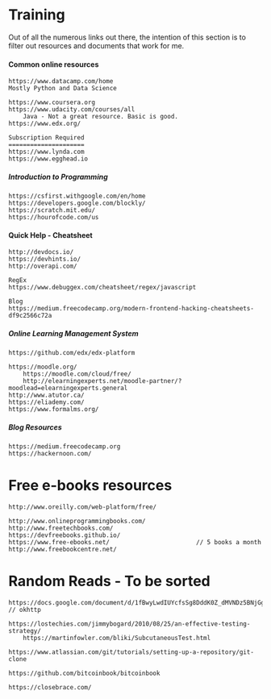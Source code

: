 # Training

Out of all the numerous links out there, the intention of this section is to filter out resources and documents that work for me.

#### Common online resources

```
https://www.datacamp.com/home
Mostly Python and Data Science

https://www.coursera.org
https://www.udacity.com/courses/all
    Java - Not a great resource. Basic is good.
https://www.edx.org/

Subscription Required
=====================
https://www.lynda.com
https://www.egghead.io
```

##### Introduction to Programming

```
https://csfirst.withgoogle.com/en/home
https://developers.google.com/blockly/
https://scratch.mit.edu/
https://hourofcode.com/us
```

#### Quick Help - Cheatsheet

```
http://devdocs.io/
https://devhints.io/
http://overapi.com/

RegEx
https://www.debuggex.com/cheatsheet/regex/javascript

Blog
https://medium.freecodecamp.org/modern-frontend-hacking-cheatsheets-df9c2566c72a
```

##### Online Learning Management System

```
https://github.com/edx/edx-platform

https://moodle.org/
    https://moodle.com/cloud/free/
    http://elearningexperts.net/moodle-partner/?moodlead=elearningexperts.general
http://www.atutor.ca/
https://eliademy.com/
https://www.formalms.org/
```

##### Blog Resources

```
https://medium.freecodecamp.org
https://hackernoon.com/
```

# Free e-books resources

```
http://www.oreilly.com/web-platform/free/

http://www.onlineprogrammingbooks.com/
http://www.freetechbooks.com/
https://devfreebooks.github.io/
https://www.free-ebooks.net/                        // 5 books a month
http://www.freebookcentre.net/
```

# Random Reads - To be sorted

```
https://docs.google.com/document/d/1fBwyLwdIUYcfsSg8DddK0Z_dMVNDz5BNjGg2nkAncUo/edit        // okhttp

https://lostechies.com/jimmybogard/2010/08/25/an-effective-testing-strategy/
    https://martinfowler.com/bliki/SubcutaneousTest.html

https://www.atlassian.com/git/tutorials/setting-up-a-repository/git-clone

https://github.com/bitcoinbook/bitcoinbook

https://closebrace.com/
```



